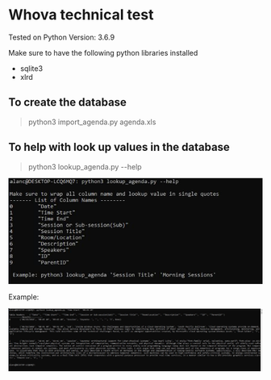 # Whova technical test

Tested on Python Version: 3.6.9

Make sure to have the following python libraries installed
 - sqlite3
 - xlrd

## To create the database
> python3 import_agenda.py agenda.xls
 
## To help with look up values in the database
> python3 lookup_agenda.py --help

![](https://github.com/achen173/Whova/blob/master/agenda_import/Pictures/example_help.JPG)

Example:

![](https://github.com/achen173/Whova/blob/master/agenda_import/Pictures/example_lookup.JPG)

